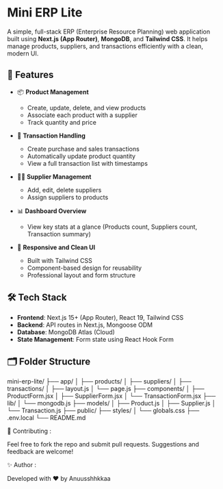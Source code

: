 # Mini ERP Lite

A simple, full-stack ERP (Enterprise Resource Planning) web application built using **Next.js (App Router)**, **MongoDB**, and **Tailwind CSS**. It helps manage products, suppliers, and transactions efficiently with a clean, modern UI.

## 🚀 Features

- 📦 **Product Management**
  - Create, update, delete, and view products
  - Associate each product with a supplier
  - Track quantity and price

- 🧾 **Transaction Handling**
  - Create purchase and sales transactions
  - Automatically update product quantity
  - View a full transaction list with timestamps

- 🧍‍♂️ **Supplier Management**
  - Add, edit, delete suppliers
  - Assign suppliers to products

- 📊 **Dashboard Overview**
  - View key stats at a glance (Products count, Suppliers count, Transaction summary)

- 🔄 **Responsive and Clean UI**
  - Built with Tailwind CSS
  - Component-based design for reusability
  - Professional layout and form structure

## 🛠️ Tech Stack

- **Frontend**: Next.js 15+ (App Router), React 19, Tailwind CSS
- **Backend**: API routes in Next.js, Mongoose ODM
- **Database**: MongoDB Atlas (Cloud)
- **State Management**: Form state using React Hook Form

## 🗂️ Folder Structure

mini-erp-lite/
├── app/
│ ├── products/
│ ├── suppliers/
│ ├── transactions/
│ ├── layout.js
│ └── page.js
├── components/
│ ├── ProductForm.jsx
│ ├── SupplierForm.jsx
│ └── TransactionForm.jsx
├── lib/
│ └── mongodb.js
├── models/
│ ├── Product.js
│ ├── Supplier.js
│ └── Transaction.js
├── public/
├── styles/
│ └── globals.css
├── .env.local
└── README.md





🙌 Contributing :

Feel free to fork the repo and submit pull requests. Suggestions and feedback are welcome!

✨ Author :

Developed with ❤️ by Anuusshhkkaa


